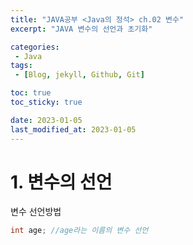 ```yaml
---
title: "JAVA공부 <Java의 정석> ch.02 변수"
excerpt: "JAVA 변수의 선언과 초기화"

categories:
 - Java
tags:
 - [Blog, jekyll, Github, Git]

toc: true
toc_sticky: true

date: 2023-01-05
last_modified_at: 2023-01-05
---
```


# 1. 변수의 선언

변수 선언방법

```Java
int age; //age라는 이름의 변수 선언